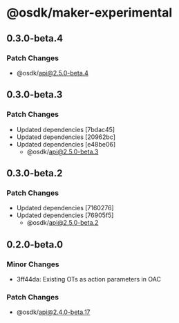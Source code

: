 # @osdk/maker-experimental

## 0.3.0-beta.4

### Patch Changes

- @osdk/api@2.5.0-beta.4

## 0.3.0-beta.3

### Patch Changes

- Updated dependencies [7bdac45]
- Updated dependencies [20962bc]
- Updated dependencies [e48be06]
  - @osdk/api@2.5.0-beta.3

## 0.3.0-beta.2

### Patch Changes

- Updated dependencies [7160276]
- Updated dependencies [76905f5]
  - @osdk/api@2.5.0-beta.2

## 0.2.0-beta.0

### Minor Changes

- 3ff44da: Existing OTs as action parameters in OAC

### Patch Changes

- @osdk/api@2.4.0-beta.17
